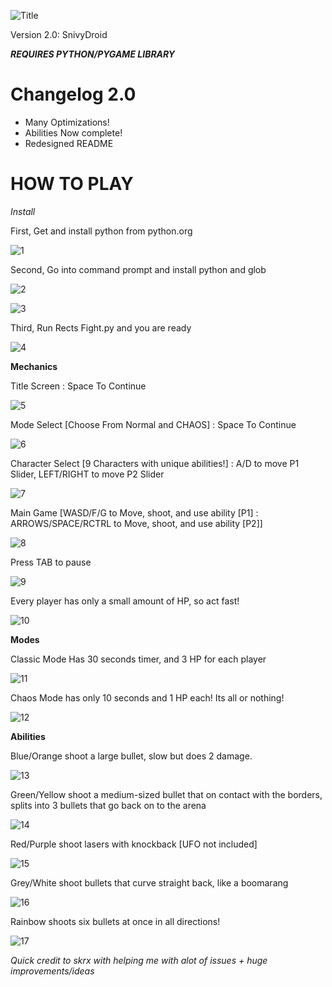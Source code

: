 ![Title](https://i.imgur.com/pvWhary.png) 

Version 2.0: SnivyDroid

***REQUIRES PYTHON/PYGAME LIBRARY***

# Changelog 2.0
- Many Optimizations!
- Abilities Now complete!
- Redesigned README
# HOW TO PLAY

*Install*

First, Get and install python from python.org

![1](https://i.imgur.com/Dy3sHw3.png)

Second, Go into command prompt and install python and glob

![2](https://i.imgur.com/8QTTkZ7.png)

![3](https://i.imgur.com/aG21YOt.png)

Third, Run Rects Fight.py and you are ready

![4](https://i.imgur.com/Ixv1vJf.png)

**Mechanics**

Title Screen : Space To Continue

![5](https://i.imgur.com/uk1GMKk.png)

Mode Select [Choose From Normal and CHAOS] : Space To Continue

![6](https://i.imgur.com/yPTGWau.png)

Character Select [9 Characters with unique abilities!] : A/D to move P1 Slider, LEFT/RIGHT to move P2 Slider

![7](https://i.imgur.com/2OW69lV.png)

Main Game [WASD/F/G to Move, shoot, and use ability [P1] : ARROWS/SPACE/RCTRL to Move, shoot, and use ability [P2]]

![8](https://i.imgur.com/8RrBSpV.png)

Press TAB to pause

![9](https://i.imgur.com/cYFA7mn.png)

Every player has only a small amount of HP, so act fast!

![10](https://i.imgur.com/nUA0FRd.png)

**Modes**

Classic Mode Has 30 seconds timer, and 3 HP for each player

![11](https://i.imgur.com/v0KaTQS.png)

Chaos Mode has only 10 seconds and 1 HP each! Its all or nothing!

![12](https://i.imgur.com/ztXTsc2.png)

**Abilities**

Blue/Orange shoot a large bullet, slow but does 2 damage.

![13](https://i.imgur.com/x05BPM4.png)

Green/Yellow shoot a medium-sized bullet that on contact with the borders, splits into 3 bullets that go back on to the arena

![14](https://i.imgur.com/ieP1yTr.png)

Red/Purple shoot lasers with knockback [UFO not included]

![15](https://i.imgur.com/iOvKyR2.png)

Grey/White shoot bullets that curve straight back, like a boomarang

![16](https://i.imgur.com/Y8g7m2z.png)

Rainbow shoots six bullets at once in all directions!

![17](https://i.imgur.com/uQh88W4.png)

*Quick credit to skrx with helping me with alot of issues + huge improvements/ideas*
